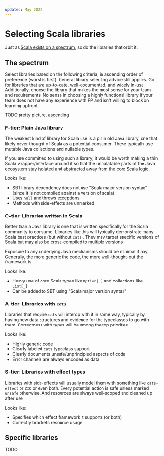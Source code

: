 ```yaml
---
updated: May 2022
---
```

# Selecting Scala libraries

Just as [Scala exists on a spectrum](scala-spectrum.md), so do the libraries that orbit it.

## The spectrum

Select libraries based on the following criteria, in ascending order of preference (worst is first).  General library selecting advice still applies. Go for libraries that are up-to-date, well-documented, and widely in-use.  Additionally, choose the library that makes the most sense for your team and requirements. No sense in choosing a highly functional library if your team does not have any experience with FP and isn't willing to block on learning upfront.

TODO pretty picture, ascending

### F-tier: Plain Java library

The weakest kind of library for Scala use is a plain old Java library, one that likely never thought of Scala as a potential consumer. These typically use mutable Java collections and nullable types.

If you are committed to using such a library, it would be worth making a thin Scala wrapper/interface around it so that the unpalatable parts of the Java ecosystem stay isolated and abstracted away from the core Scala logic.

Looks like:

- SBT library dependency does not use "Scala major version syntax" (since it is not compiled against a version of scala)
- Uses `null` and throws exceptions
- Methods with side-effects are unmarked

### C-tier: Libraries written in Scala

Better than a Java library is one that is written specifically for the Scala community to consume. Libraries like this will typically demonstrate many Scala best practices (but without `cats`). They may target specific versions of Scala but may also be cross-compiled to multiple versions.

Exposure to any underlying Java mechanisms should be minimal if any. Generally, the more generic the code, the more well-thought-out the framework is.

Looks like:

- Heavy use of core Scala types like `Option[_]` and collections like `List[_]`
- Can be added to SBT using "Scala major version syntax"

### A-tier: Libraries with `cats`

Libraries that require `cats` will interop with it in some way, typically by having new data structures and evidence for the typeclasses to go with them. Correctness with types will be among the top priorities 

Looks like:

- Highly generic code
- Clearly labeled `cats` typeclass support
- Clearly documents unsafe/unprincipled aspects of code
- Error channels are always encoded as data

### S-tier: Libraries with effect types

Libraries with side-effects will usually model them with something like `cats-effect` or `ZIO` or even both. Every potential action is safe unless marked `unsafe` otherwise. And resources are always well-scoped and cleaned up after use

Looks like:

- Specifies which effect framework it supports (or both)
- Correctly brackets resource usage

## Specific libraries

TODO

